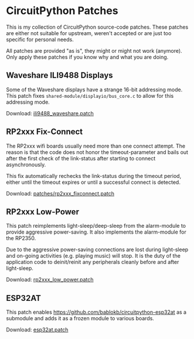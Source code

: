 CircuitPython Patches
=====================

This is my collection of CircuitPython source-code patches. These patches
are either not suitable for upstream, weren't accepted or are just too
specific for personal needs.

All patches are provided "as is", they might or might not work (anymore). Only
apply these patches if you know why and what you are doing.


Waveshare ILI9488 Displays
--------------------------

Some of the Waveshare displays have a strange 16-bit addressing mode. This
patch fixes `shared-module/displayio/bus_core.c` to allow for this
addressing mode.

Download: [ili9488_waveshare.patch](patches/ili9488_waveshare.patch)


RP2xxx Fix-Connect
------------------

The RP2xxx wifi boards usually need more than one connect attempt. The
reason is that the code does not honor the timeout-parameter and bails
out after the first check of the link-status after starting to connect
asynchronously.

This fix automatically rechecks the link-status during the timeout
period, either until the timeout expires or until a successful connect
is detected.

Download: [patches/rp2xxx_fixconnect.patch](patches/rp2xxx_fixconnect.patch)


RP2xxx Low-Power
----------------

This patch reimplements light-sleep/deep-sleep from the alarm-module to
provide aggressive power-saving. It also implements the alarm-module for
the RP2350.

Due to the aggressive power-saving connections are lost during light-sleep
and on-going activities (e.g. playing music) will stop. It is the duty
of the application code to deinit/reinit any peripherals cleanly before
and after light-sleep.

Download: [rp2xxx_low_power.patch](patches/rp2xxx_low_power.patch)


ESP32AT
-------

This patch enables <https://github.com/bablokb/circuitpython-esp32at> as
a submodule and adds it as a frozen module to various boards.

Download: [esp32at.patch](patches/esp32at.patch)
